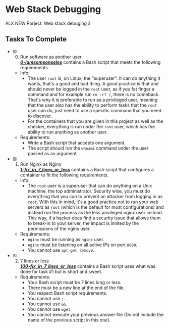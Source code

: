 # Web Stack Debugging

ALX NEW Porject: Web stack debuging 2

## Tasks To Complete

+ [x] 0. Run software as another user<br/>_**[0-iamsomeoneelse](0-iamsomeoneelse)**_ contains a Bash script that meets the following requirements.
  + Info:
    + The user `root` is, on Linux, the "superuser". It can do anything it wants, that's a good and bad thing. A good practice is that one should never be logged in the `root` user, as if you fat finger a command and for example run `rm -rf /`, there is no comeback. That's why it is preferable to run as a privileged user, meaning that the user also has the ability to perform tasks that the `root` user can do, just need to use a specific command that you need to discover.
    + For the containers that you are given in this project as well as the checker, everything is run under the `root` user, which has the ability to run anything as another user.
  + Requirements:
    + Write a Bash script that accepts one argument.
    + The script should run the `whoami` command under the user passed as an argument.

+ [x] 1. Run Nginx as Nginx<br/>_**[1-fix_in_7_lines_or_less](1-fix_in_7_lines_or_less)**_ contains a Bash script that configures a container to fit the following requirements.
  + Info:
    + The `root` user is a superuser that can do anything on a Unix machine, the top administrator. Security wise, you must do everything that you can to prevent an attacker from logging in as `root`. With this in mind, it's a good practice not to run your web servers as `root` (which is the default for most configurations) and instead run the process as the less privileged nginx user instead. This way, if a hacker does find a security issue that allows them to break-in to your server, the impact is limited by the permissions of the nginx user.
  + Requirements:
    + `nginx` must be running as `nginx` user.
    + `nginx` must be listening on all active IPs on port `8080`.
    + You cannot use `apt-get remove`.

+ [x] 2. 7 lines or less<br/>_**[100-fix_in_7_lines_or_less](100-fix_in_7_lines_or_less)**_ contains a Bash script uses what was done for task #1 but is short and sweet.
  + Requirements:
    + Your Bash script must be 7 lines long or less.
    + There must be a new line at the end of the file.
    + You respect Bash script requirements.
    + You cannot use `;`.
    + You cannot use `&&`.
    + You cannot use `wget`.
    + You cannot execute your previous answer file (Do not include the name of the previous script in this one).
